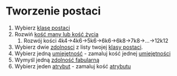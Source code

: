 # Tworzenie postaci

1. Wybierz [klasę postaci](#file-klasy-postaci-md)
2. Rozwiń [kość many lub kość życia](#file-kosci-zycia-i-many-md)
   1. Rozwój kości 4k4->4k6->5k6->6k6->6k8->7k8->...->12k12
3. Wybierz dwie [zdolnosci](#file-zdolnosc-md) z listy twojej [klasy postaci](#file-klasy-postaci-md).
4. Wybierz jedną [umiejętność](#file-umiejetnosci-md) - zamaluj kość jednej [umiejętności](#file-umiejetnosci-md)
5. Wymyśl jedną [zdolność fabularną](#file-zdolnosc-fabularna-md)
6. Wybierz jeden [atrybut](#file-atrybuty-md) - zamaluj kość [atrybutu](#file-atrybuty-md)
